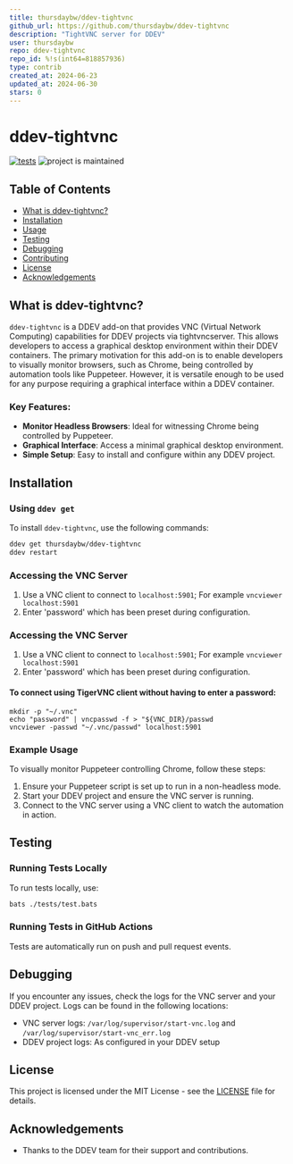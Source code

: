 ```yaml
---
title: thursdaybw/ddev-tightvnc
github_url: https://github.com/thursdaybw/ddev-tightvnc
description: "TightVNC server for DDEV"
user: thursdaybw
repo: ddev-tightvnc
repo_id: %!s(int64=818857936)
type: contrib
created_at: 2024-06-23
updated_at: 2024-06-30
stars: 0
---
```


# ddev-tightvnc

[![tests](https://github.com/thursdaybw/ddev-tightvnc/actions/workflows/tests.yml/badge.svg)](https://github.com/thursdaybw/ddev-tightvnc/actions/workflows/tests.yml) ![project is maintained](https://img.shields.io/maintenance/yes/2024.svg)

## Table of Contents
- [What is ddev-tightvnc?](#what-is-ddev-tightvnc)
- [Installation](#installation)
- [Usage](#usage)
- [Testing](#testing)
- [Debugging](#debugging)
- [Contributing](#contributing)
- [License](#license)
- [Acknowledgements](#acknowledgements)

## What is ddev-tightvnc?
`ddev-tightvnc` is a DDEV add-on that provides VNC (Virtual Network Computing) capabilities for DDEV projects via tightvncserver. This allows developers to access a graphical desktop environment within their DDEV containers. The primary motivation for this add-on is to enable developers to visually monitor browsers, such as Chrome, being controlled by automation tools like Puppeteer. However, it is versatile enough to be used for any purpose requiring a graphical interface within a DDEV container.

### Key Features:
- **Monitor Headless Browsers**: Ideal for witnessing Chrome being controlled by Puppeteer.
- **Graphical Interface**: Access a minimal graphical desktop environment.
- **Simple Setup**: Easy to install and configure within any DDEV project.

## Installation
### Using `ddev get`
To install `ddev-tightvnc`, use the following commands:
```bash
ddev get thursdaybw/ddev-tightvnc
ddev restart
```

### Accessing the VNC Server
1. Use a VNC client to connect to `localhost:5901`; For example `vncviewer localhost:5901`
2. Enter 'password' which has been preset during configuration. 

### Accessing the VNC Server
1. Use a VNC client to connect to `localhost:5901`; For example `vncviewer localhost:5901`
2. Enter 'password' which has been preset during configuration. 

#### To connect using TigerVNC client without having to enter a password:
```
mkdir -p "~/.vnc"
echo "password" | vncpasswd -f > "${VNC_DIR}/passwd
vncviewer -passwd "~/.vnc/passwd" localhost:5901
```

### Example Usage
To visually monitor Puppeteer controlling Chrome, follow these steps:
1. Ensure your Puppeteer script is set up to run in a non-headless mode.
2. Start your DDEV project and ensure the VNC server is running.
3. Connect to the VNC server using a VNC client to watch the automation in action.

## Testing
### Running Tests Locally
To run tests locally, use:
```bash
bats ./tests/test.bats
```

### Running Tests in GitHub Actions
Tests are automatically run on push and pull request events.

## Debugging
If you encounter any issues, check the logs for the VNC server and your DDEV project. Logs can be found in the following locations:
- VNC server logs: `/var/log/supervisor/start-vnc.log` and `/var/log/supervisor/start-vnc_err.log`
- DDEV project logs: As configured in your DDEV setup

## License
This project is licensed under the MIT License - see the [LICENSE](https://github.com/thursdaybw/ddev-tightvnc/blob/main/LICENSE) file for details.

## Acknowledgements
- Thanks to the DDEV team for their support and contributions.
